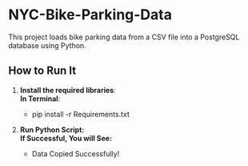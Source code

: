 # NYC-Bike-Parking-Data

This project loads bike parking data from a CSV file into a PostgreSQL database using Python.

## How to Run It

1. **Install the required libraries**:  
   **In Terminal**:
   * pip install -r Requirements.txt

2. **Run Python Script:**  
   **If Successful, You will See:**
   * Data Copied Successfully!
   